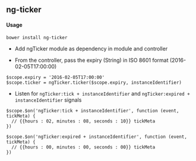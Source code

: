 ## ng-ticker

#### Usage

```
bower install ng-ticker
```

- Add ngTicker module as dependency in module and controller

- From the controller, pass the expiry (String) in ISO 8601 format (2016-02-05T17:00:00)

```
$scope.expiry = '2016-02-05T17:00:00'
$scope.ticker = ngTicker.ticker($scope.expiry, instanceIdentifier)
```

- Listen for `ngTicker:tick + instanceIdentifier` and `ngTicker:expired + instanceIdentifier` signals

```
$scope.$on('ngTicker:tick + instanceIdentifier', function (event, tickMeta) {
  // {{hours : 02, minutes : 08, seconds : 10}} tickMeta
})

$scope.$on('ngTicker:expired + instanceIdentifier', function (event, tickMeta) {
  // {{hours : 00, minutes : 00, seconds : 00}} tickMeta
})
```
